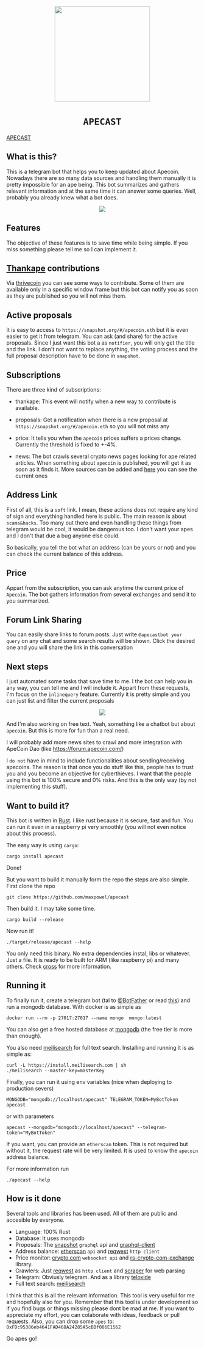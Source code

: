 <div align="center">
    <img src="./media/apecast.png" width="250"/>
    <h1><code>APECAST</code></h1>
</div>

[APECAST](https://t.me/ApeCastBot)

## What is this?
This is a telegram bot that helps you to keep updated about Apecoin. Nowadays there are so many data sources and handling them manually it is pretty impossible for an ape being. This bot summarizes
and gathers relevant information and at the same time it can answer some queries. Well, probably you already knew what a bot does.

<div align="center">
    <img src="./media/guide.gif"/>
</div>


## Features
The objective of these features is to save time while being simple. If you miss something please tell me so I can implement it.

[Thankape](https://thankape.com/) contributions
----------------------
Via [thrivecoin](https://app.thrivecoin.com/) you can see some ways to contribute. Some of them are available only in a specific window
frame but this bot can notify you as soon as they are published so you will not miss them.

Active proposals
----------------
It is easy to access to `https://snapshot.org/#/apecoin.eth` but it is even easier to get it from telegram. You can ask (and share) for the active proposals. Since I just want this bot a as `notifier`, you will only get the title and the link. I don't not want to replace anything, the voting process and the full proposal description have to be done in `snapshot`.


Subscriptions
-------------
There are three kind of subscriptions:

* thankape: This event will notify when a new way to contribute is available.

* proposals: Get a notification when there is a new proposal at `https://snapshot.org/#/apecoin.eth` so you will not miss any

* price: It tells you when the `apecoin` prices suffers a prices change. Currently the threshold is fixed to +-4%.

* news: The bot crawls several crypto news pages looking for ape related articles. When something about `apecoin` is published, you will get it as soon as it finds it. More sources can be added and [here](src/monitor) you can see the current ones


Address Link
------------
First of all, this is a `soft` link. I mean, these actions does not require any kind of sign and everything handled here is public. The main
reason is about `scams&hacks`. Too many out there and even handling these things from telegram would be cool, it would be dangerous too. I don't want your apes and I don't that due a bug anyone else could.

So basically, you tell the bot what an address (can be yours or not) and you can check the current balance of this address.


Price
-----
Appart from the subscription, you can ask anytime the current price of `Apecoin`. The bot gathers information from several exchanges and send it to you summarized.


Forum Link Sharing
------------------
You can easily share links to forum posts. Just write `@apecastbot your query` on any chat and some search results will be shown. Click the desired one and you will share the link in this conversation


## Next steps
I just automated some tasks that save time to me. I the bot can help you in any way, you can tell me and I will include it. Appart from these requests, I'm focus on the `inlinequery` feature. Currently it is pretty simple and you can just list and filter the current proposals

<div align="center">
    <img src="./media/inline.gif"/>
</div>

And I'm also working on free text. Yeah, something like a chatbot but about `apecoin`. But this is more for fun than a real need.

I will probably add more news sites to crawl and more integration with ApeCoin Dao (like https://forum.apecoin.com/)

I `do not` have in mind to include functionalities about sending/receiving apecoins. The reason is that once you do stuff like this, people has to trust you and you become an objective for cyberthieves. I want that the people using this bot is 100% secure and 0% risks. And this is the only way (by not implementing this stuff).


## Want to build it?

This bot is written in [Rust](https://www.rust-lang.org/). I like rust because it is secure, fast and fun. You can run it even in a raspberry pi very smoothly (you will not even notice about this process).

The easy way is using `cargo`:
```
cargo install apecast
```
Done!

But you want to build it manually form the repo the steps are also simple.
First clone the repo
```
git clone https://github.com/maxpowel/apecast
```

Then build it. I may take some time.

```
cargo build --release
```

Now run it!
```
./target/release/apecast --help
```

You only need this binary. No extra dependencies instal, libs or whatever. Just a file.
It is ready to be built for ARM (like raspberry pi) and many others. Check [cross](https://github.com/cross-rs/cross) for more information.


## Running it

To finally run it, create a telegram bot (tal to [@BotFather](https://t.me/BotFather) or read [this](https://core.telegram.org/bots/tutorial)) and run a mongodb database. With docker is as simple as

```
docker run --rm -p 27017:27017 --name mongo  mongo:latest
```
You can also get a free hosted database at [mongodb](https://www.mongodb.com/) (the free tier is more than enough).

You also need [meilisearch](https://github.com/meilisearch/meilisearch) for full text search. Installing and running it is as simple as:
```
curl -L https://install.meilisearch.com | sh
./meilisearch --master-key=masterKey
```

Finally, you can run it using env variables (nice when deploying to production severs)

```
MONGODB="mongodb://localhost/apecast" TELEGRAM_TOKEN=MyBotToken apecast
```
or with parameters
```
apecast --mongodb="mongodb://localhost/apecast" --telegram-token="MyBotToken"
```

If you want, you can provide an `etherscan` token. This is not required but without it, the
request rate will be very limited. It is used to know the `apecoin` address balance.

For more information run
```
./apecast --help
```


## How is it done

Several tools and libraries has been used. All of them are public and accesible by everyone.

* Language: 100% Rust
* Database: It uses mongodb
* Proposals: The [snapshot](https://snapshot.org) `graphql` api and [graphql-client](https://github.com/graphql-rust/graphql-client)
* Address balance: [etherscan](https://etherscan.io/) `api` and [reqwest](https://docs.rs/reqwest/latest/reqwest/) `http client`
* Price monitor: [crypto.com](https://exchange-docs.crypto.com/spot/index.html#websocket-root-endpoints ) `websocket api` and [rs-crypto-com-exchange](https://github.com/maxpowel/rs-crypto-com-exchange) library.
* Crawlers: Just [reqwest](https://docs.rs/reqwest/latest/reqwest/) as `http client` and [scraper](https://docs.rs/scraper/latest/scraper/) for web parsing
* Telegram: Obviusly telegram. And as a library [teloxide](https://github.com/teloxide/teloxide)
* Full text search: [meilisearch](https://github.com/meilisearch/meilisearch)



I think that this is all the relevant information. This tool is very useful for me and hopefully also for you. Remember that this tool is under development so if you find bugs or things missing please dont be mad at me. If you want to appreciate my effort, you can colaborate with ideas, feedback or pull requests. Also, you can drop some `apes` to: `0xFDc95386eb4641FAD468A24285A5cBBf086E1562`


Go apes go!
